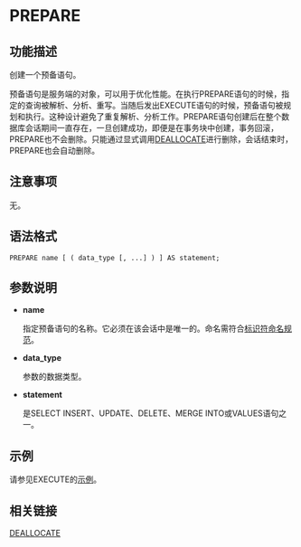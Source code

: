 # PREPARE<a name="ZH-CN_TOPIC_0289900196"></a>

## 功能描述<a name="zh-cn_topic_0283137580_zh-cn_topic_0237122171_zh-cn_topic_0059778631_s73bdfafa6f9743e9a9e0a4f7b40cc2c2"></a>

创建一个预备语句。

预备语句是服务端的对象，可以用于优化性能。在执行PREPARE语句的时候，指定的查询被解析、分析、重写。当随后发出EXECUTE语句的时候，预备语句被规划和执行。这种设计避免了重复解析、分析工作。PREPARE语句创建后在整个数据库会话期间一直存在，一旦创建成功，即便是在事务块中创建，事务回滚，PREPARE也不会删除。只能通过显式调用[DEALLOCATE](DEALLOCATE.md)进行删除，会话结束时，PREPARE也会自动删除。

## 注意事项<a name="zh-cn_topic_0283137580_zh-cn_topic_0237122171_zh-cn_topic_0059778631_s241a4288629344c38e10c79ec40b39f8"></a>

无。

## 语法格式<a name="zh-cn_topic_0283137580_zh-cn_topic_0237122171_zh-cn_topic_0059778631_sf8edb0f958e14e4f9f6e68dd67c64c6b"></a>

```
PREPARE name [ ( data_type [, ...] ) ] AS statement;
```

## 参数说明<a name="zh-cn_topic_0283137580_zh-cn_topic_0237122171_zh-cn_topic_0059778631_se1710433f9c54ff7b687d23534316d63"></a>

-   **name**

    指定预备语句的名称。它必须在该会话中是唯一的。命名需符合[标识符命名规范](关键字.md)。

-   **data\_type**

    参数的数据类型。

-   **statement**

    是SELECT INSERT、UPDATE、DELETE、MERGE INTO或VALUES语句之一。


## 示例<a name="zh-cn_topic_0283137580_zh-cn_topic_0237122171_zh-cn_topic_0059778631_s7efb6d3c532445a8a87cf6dee4c7181d"></a>

请参见EXECUTE的[示例](EXECUTE.md#zh-cn_topic_0283137468_zh-cn_topic_0237122161_zh-cn_topic_0059777447_s8a46083a59d940c3aaa2535b2f783645)。

## 相关链接<a name="zh-cn_topic_0283137580_zh-cn_topic_0237122171_section1690451517271"></a>

[DEALLOCATE](DEALLOCATE.md)

